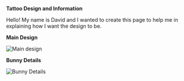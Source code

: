 **Tattoo Design and Information**


Hello! My name is David and I wanted to create this page to help me in explaining how I want the design to be.


**Main Design**

![Main design](https://github.com/user-attachments/assets/17b330d5-2a51-4a1d-b8cd-e33cd9f59639)


**Bunny Details**

![Bunny Details](https://github.com/user-attachments/assets/77ec9fa3-d3e9-4bf7-8dc4-2a87e251df63)

